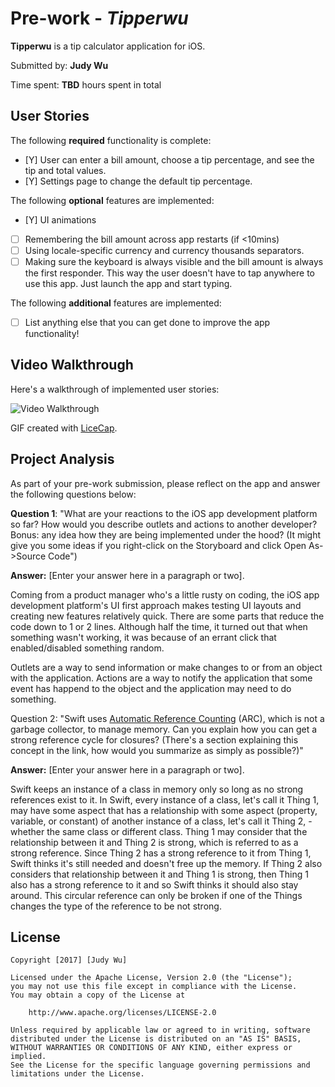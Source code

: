 # Pre-work - *Tipperwu*

**Tipperwu** is a tip calculator application for iOS.

Submitted by: **Judy Wu**

Time spent: **TBD** hours spent in total

## User Stories

The following **required** functionality is complete:

* [Y] User can enter a bill amount, choose a tip percentage, and see the tip and total values.
* [Y] Settings page to change the default tip percentage.

The following **optional** features are implemented:
* [Y] UI animations
* [ ] Remembering the bill amount across app restarts (if <10mins)
* [ ] Using locale-specific currency and currency thousands separators.
* [ ] Making sure the keyboard is always visible and the bill amount is always the first responder. This way the user doesn't have to tap anywhere to use this app. Just launch the app and start typing.

The following **additional** features are implemented:

- [ ] List anything else that you can get done to improve the app functionality!

## Video Walkthrough 

Here's a walkthrough of implemented user stories:

<img src='http://i.imgur.com/link/to/your/gif/file.gif' title='Video Walkthrough' width='' alt='Video Walkthrough' />

GIF created with [LiceCap](http://www.cockos.com/licecap/).

## Project Analysis

As part of your pre-work submission, please reflect on the app and answer the following questions below:

**Question 1**: "What are your reactions to the iOS app development platform so far? How would you describe outlets and actions to another developer? Bonus: any idea how they are being implemented under the hood? (It might give you some ideas if you right-click on the Storyboard and click Open As->Source Code")

**Answer:** [Enter your answer here in a paragraph or two].

Coming from a product manager who's a little rusty on coding, the iOS app development platform's UI first approach makes testing UI layouts and creating new features relatively quick. There are some parts that reduce the code down to 1 or 2 lines. Although half the time, it turned out that when something wasn't working, it was because of an errant click that enabled/disabled something random. 

Outlets are a way to send information or make changes to or from an object with the application. Actions are a way to notify the application that some event has happend to the object and the application may need to do something.


Question 2: "Swift uses [Automatic Reference Counting](https://developer.apple.com/library/content/documentation/Swift/Conceptual/Swift_Programming_Language/AutomaticReferenceCounting.html#//apple_ref/doc/uid/TP40014097-CH20-ID49) (ARC), which is not a garbage collector, to manage memory. Can you explain how you can get a strong reference cycle for closures? (There's a section explaining this concept in the link, how would you summarize as simply as possible?)"

**Answer:** [Enter your answer here in a paragraph or two].

Swift keeps an instance of a class in memory only so long as no strong references exist to it. In Swift, every instance of a class, let's call it Thing 1, may have some aspect that has a relationship with some aspect (property, variable, or constant) of another instance of a class, let's call it Thing 2, - whether the same class or different class. Thing 1 may consider that the relationship between it and Thing 2 is strong, which is referred to as a strong reference. Since Thing 2 has a strong reference to it from Thing 1, Swift thinks it's still needed and doesn't free up the memory. If Thing 2 also considers that relationship between it and Thing 1 is strong, then Thing 1 also has a strong reference to it and so Swift thinks it should also stay around. This circular reference can only be broken if one of the Things changes the type of the reference to be not strong.



## License

    Copyright [2017] [Judy Wu]

    Licensed under the Apache License, Version 2.0 (the "License");
    you may not use this file except in compliance with the License.
    You may obtain a copy of the License at

        http://www.apache.org/licenses/LICENSE-2.0

    Unless required by applicable law or agreed to in writing, software
    distributed under the License is distributed on an "AS IS" BASIS,
    WITHOUT WARRANTIES OR CONDITIONS OF ANY KIND, either express or implied.
    See the License for the specific language governing permissions and
    limitations under the License.
